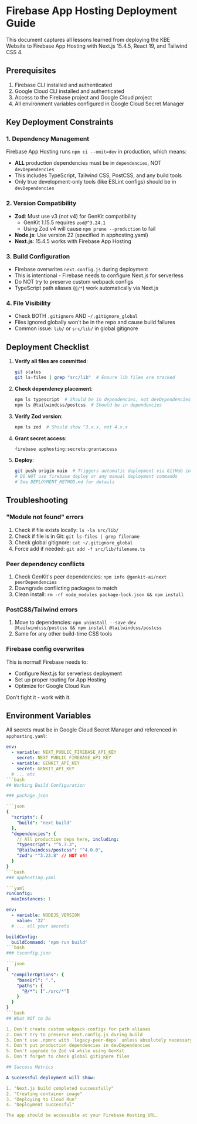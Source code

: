 # Firebase App Hosting Deployment Guide

This document captures all lessons learned from deploying the KBE Website to Firebase App Hosting with Next.js 15.4.5, React 19, and Tailwind CSS 4.

## Prerequisites

1. Firebase CLI installed and authenticated
2. Google Cloud CLI installed and authenticated
3. Access to the Firebase project and Google Cloud project
4. All environment variables configured in Google Cloud Secret Manager

## Key Deployment Constraints

### 1. Dependency Management

Firebase App Hosting runs `npm ci --omit=dev` in production, which means:

- **ALL** production dependencies must be in `dependencies`, NOT `devDependencies`
- This includes TypeScript, Tailwind CSS, PostCSS, and any build tools
- Only true development-only tools (like ESLint configs) should be in `devDependencies`

### 2. Version Compatibility

- **Zod**: Must use v3 (not v4) for GenKit compatibility
  - GenKit 1.15.5 requires `zod@^3.24.1`
  - Using Zod v4 will cause `npm prune --production` to fail
- **Node.js**: Use version 22 (specified in apphosting.yaml)
- **Next.js**: 15.4.5 works with Firebase App Hosting

### 3. Build Configuration

- Firebase overwrites `next.config.js` during deployment
- This is intentional - Firebase needs to configure Next.js for serverless
- Do NOT try to preserve custom webpack configs
- TypeScript path aliases (`@/*`) work automatically via Next.js

### 4. File Visibility

- Check BOTH `.gitignore` AND `~/.gitignore_global`
- Files ignored globally won't be in the repo and cause build failures
- Common issue: `lib/` or `src/lib/` in global gitignore

## Deployment Checklist

1. **Verify all files are committed**:

   ```bash
   git status
   git ls-files | grep "src/lib"  # Ensure lib files are tracked
   ```

2. **Check dependency placement**:

   ```bash
   npm ls typescript  # Should be in dependencies, not devDependencies
   npm ls @tailwindcss/postcss  # Should be in dependencies
   ```

3. **Verify Zod version**:

   ```bash
   npm ls zod  # Should show ^3.x.x, not 4.x.x
   ```

4. **Grant secret access**:

   ```bash
   firebase apphosting:secrets:grantaccess
   ```

5. **Deploy**:
   ```bash
   git push origin main  # Triggers automatic deployment via GitHub integration
   # DO NOT use firebase deploy or any manual deployment commands
   # See DEPLOYMENT_METHOD.md for details
   ```

## Troubleshooting

### "Module not found" errors

1. Check if file exists locally: `ls -la src/lib/`
2. Check if file is in Git: `git ls-files | grep filename`
3. Check global gitignore: `cat ~/.gitignore_global`
4. Force add if needed: `git add -f src/lib/filename.ts`

### Peer dependency conflicts

1. Check GenKit's peer dependencies: `npm info @genkit-ai/next peerDependencies`
2. Downgrade conflicting packages to match
3. Clean install: `rm -rf node_modules package-lock.json && npm install`

### PostCSS/Tailwind errors

1. Move to dependencies: `npm uninstall --save-dev @tailwindcss/postcss && npm install @tailwindcss/postcss`
2. Same for any other build-time CSS tools

### Firebase config overwrites

This is normal! Firebase needs to:

- Configure Next.js for serverless deployment
- Set up proper routing for App Hosting
- Optimize for Google Cloud Run

Don't fight it - work with it.

## Environment Variables

All secrets must be in Google Cloud Secret Manager and referenced in `apphosting.yaml`:

```yaml
env:
  - variable: NEXT_PUBLIC_FIREBASE_API_KEY
    secret: NEXT_PUBLIC_FIREBASE_API_KEY
  - variable: GENKIT_API_KEY
    secret: GENKIT_API_KEY
  # ... etc
```bash
## Working Build Configuration

### package.json

```json
{
  "scripts": {
    "build": "next build"
  },
  "dependencies": {
    // All production deps here, including:
    "typescript": "^5.7.3",
    "@tailwindcss/postcss": "^4.0.0",
    "zod": "^3.23.8" // NOT v4!
  }
}
```bash
### apphosting.yaml

```yaml
runConfig:
  maxInstances: 1

env:
  - variable: NODEJS_VERSION
    value: '22'
  # ... all your secrets

buildConfig:
  buildCommand: 'npm run build'
```bash
### tsconfig.json

```json
{
  "compilerOptions": {
    "baseUrl": ".",
    "paths": {
      "@/*": ["./src/*"]
    }
  }
}
```bash
## What NOT to Do

1. Don't create custom webpack configs for path aliases
2. Don't try to preserve next.config.js during build
3. Don't use .npmrc with `legacy-peer-deps` unless absolutely necessary
4. Don't put production dependencies in devDependencies
5. Don't upgrade to Zod v4 while using GenKit
6. Don't forget to check global gitignore files

## Success Metrics

A successful deployment will show:

1. "Next.js build completed successfully"
2. "Creating container image"
3. "Deploying to Cloud Run"
4. "Deployment successful"

The app should be accessible at your Firebase Hosting URL.
